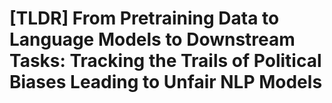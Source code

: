 # [TLDR] From Pretraining Data to Language Models to Downstream Tasks: Tracking the Trails of Political Biases Leading to Unfair NLP Models 
